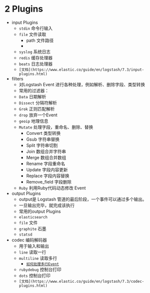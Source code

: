 # 2 Plugins

- input Plugins
    - `stdin`   命令行输入
    - `file`     文件读取
        - path    文件路径
        - 
    - `syslog`  系统日志
    - `redis`    缓存处理器
    - `beats`    日志处理器
    - `[文档](https://www.elastic.co/guide/en/logstash/7.3/input-plugins.html)`
- filters
    - 对Logstash Event 进行各种处理，例如解析、删除字段、类型转换
    - 常用的过滤器：
    - `Data`       日期解析
    - `Dissect`  分隔符解析
    - `Grok`      正则匹配解析
    - `drop`      放弃一个Event
    - `geoip`     地理信息
    - `Mutate`   处理字段，重命名、删除、替换
        - Convert   类型转换
        - Gsub        字符串替换
        - Split          字符串切割
        - Join           数组合并字符串
        - Merge        数组合并数组
        - Rename     字段重命名
        - Update       字段内容更新
        - Replace      字段内容替换
        - Remove_field  字段删除
    - `Ruby`       利用Ruby代码动态修改 Event
- output Plugins
    - output是 Logstash 管道的最后阶段，一个事件可以通过多个输出。
    - 一旦输出完毕，就完成该执行
    - 常用的output Plugins
    - `elasticsearch`
    - `file`   文件
    - `graphite`  石墨
    - `statsd`
- codec  编码解码器
    - 用于输入和输出
    - `line`  读取一行
    - `multiline`  读取多行
        - [`如何处理多行Event`](https://www.elastic.co/guide/en/logstash/7.3/multiline.html)
    - `rubydebug`  控制台打印
    - `dots`  控制台打印
    - `[文档](https://www.elastic.co/guide/en/logstash/7.3/codec-plugins.html)`